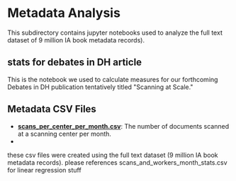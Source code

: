 # Metadata Analysis 
This subdirectory contains jupyter notebooks used to analyze the full text dataset of 9 million IA book metadata records). 
## stats for debates in DH article
This is the notebook we used to calculate measures for our forthcoming Debates in DH publication tentatively titled "Scanning at Scale." 
## Metadata CSV Files 
- **[scans_per_center_per_month.csv](metadata-analysis/metadata-records-analysis-csvs/scans_per_center_per_month.csv)**: The number of documents scanned at a scanning center per month. 
- 
these csv files were created using the full text dataset (9 million IA book metadata records). 
please references scans_and_workers_month_stats.csv for linear regression stuff
